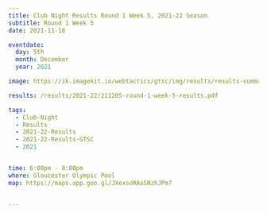 ```yaml
---
title: Club Night Results Round 1 Week 5, 2021-22 Season
subtitle: Round 1 Week 5
date: 2021-11-18

eventdate:
  day: 5th
  month: December
  year: 2021

image: https://ik.imagekit.io/webtactics/gtsc/img/results/results-summary-5.jpg

results: /results/2021-22/211205-round-1-week-5-results.pdf

tags:
  - Club-Night
  - Results
  - 2021-22-Results
  - 2021-22-Results-GTSC
  - 2021


time: 6:00pm - 8:00pm
where: Gloucester Olympic Pool
map: https://maps.app.goo.gl/JXexsoRAoSNzhJPm7


---
```





